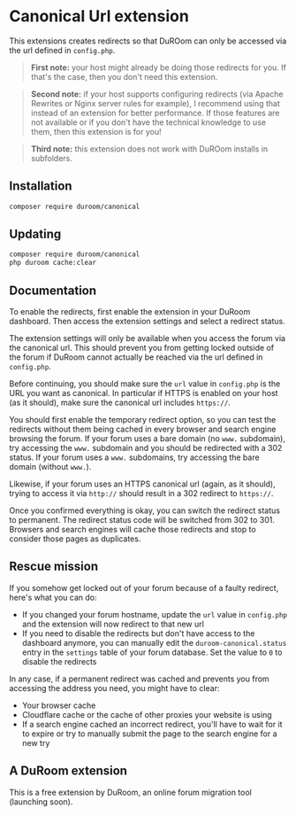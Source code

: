 # Canonical Url extension

This extensions creates redirects so that DuROom can only be accessed via the url defined in `config.php`.

> **First note:** your host might already be doing those redirects for you.
> If that's the case, then you don't need this extension.

> **Second note:** if your host supports configuring redirects (via Apache Rewrites or Nginx server rules for example), I recommend using that instead of an extension for better performance.
> If those features are not available or if you don't have the technical knowledge to use them, then this extension is for you!

> **Third note:** this extension does not work with DuROom installs in subfolders.

## Installation

```bash
composer require duroom/canonical
```

## Updating

```bash
composer require duroom/canonical
php duroom cache:clear
```

## Documentation

To enable the redirects, first enable the extension in your DuRoom dashboard.
Then access the extension settings and select a redirect status.

The extension settings will only be available when you access the forum via the canonical url.
This should prevent you from getting locked outside of the forum if DuRoom cannot actually be reached via the url defined in `config.php`.

Before continuing, you should make sure the `url` value in `config.php` is the URL you want as canonical.
In particular if HTTPS is enabled on your host (as it should), make sure the canonical url includes `https://`.

You should first enable the temporary redirect option, so you can test the redirects without them being cached in every browser and search engine browsing the forum.
If your forum uses a bare domain (no `www.` subdomain), try accessing the `www.` subdomain and you should be redirected with a 302 status.
If your forum uses a `www.` subdomains, try accessing the bare domain (without `www.`).

Likewise, if your forum uses an HTTPS canonical url (again, as it should), trying to access it via `http://` should result in a 302 redirect to `https://`.

Once you confirmed everything is okay, you can switch the redirect status to permanent.
The redirect status code will be switched from 302 to 301.
Browsers and search engines will cache those redirects and stop to consider those pages as duplicates.

## Rescue mission

If you somehow get locked out of your forum because of a faulty redirect, here's what you can do:

- If you changed your forum hostname, update the `url` value in `config.php` and the extension will now redirect to that new url
- If you need to disable the redirects but don't have access to the dashboard anymore, you can manually edit the `duroom-canonical.status` entry in the `settings` table of your forum database. Set the value to `0` to disable the redirects

In any case, if a permanent redirect was cached and prevents you from accessing the address you need, you might have to clear:

- Your browser cache
- Cloudflare cache or the cache of other proxies your website is using
- If a search engine cached an incorrect redirect, you'll have to wait for it to expire or try to manually submit the page to the search engine for a new try

## A DuRoom extension

This is a free extension by DuRoom, an online forum migration tool (launching soon).
